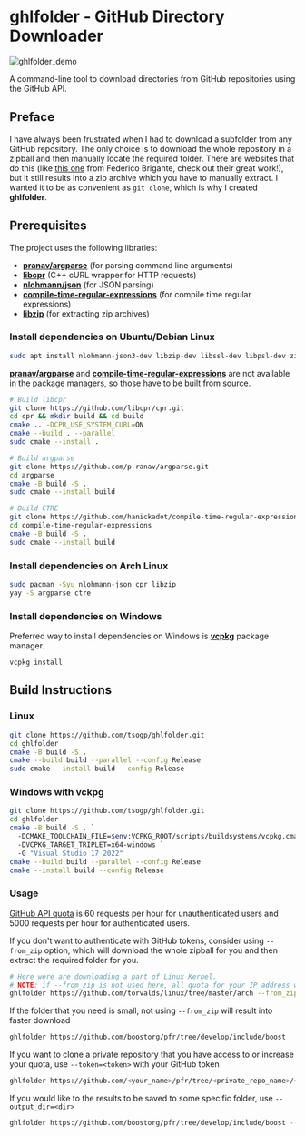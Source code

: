 # ghlfolder - **GitHub Directory Downloader**  

![ghlfolder_demo](https://github.com/user-attachments/assets/aecf2980-8a61-41af-8d63-7e8fa148b9f8)

A command-line tool to download directories from GitHub repositories using the GitHub API.

## **Preface**

I have always been frustrated when I had to download a subfolder from any GitHub repository. 
The only choice is to download the whole repository in a zipball and then manually locate the required folder. 
There are websites that do this (like [this one](https://github.com/download-directory/download-directory.github.io) from Federico Brigante, check out their great work!), 
but it still results into a zip archive which you have to manually extract. I wanted it to be as convenient as ```git clone```,
which is why I created **ghlfolder**.


## **Prerequisites**  

The project uses the following libraries:   
- **[pranav/argparse](https://github.com/p-ranav/argparse)** (for parsing command line arguments)
- **[libcpr](https://github.com/libcpr/cpr)** (C++ cURL wrapper for HTTP requests)  
- **[nlohmann/json](https://github.com/nlohmann/json)** (for JSON parsing)
- **[compile-time-regular-expressions](https://github.com/hanickadot/compile-time-regular-expressions)** (for compile time regular expressions)
- **[libzip](https://libzip.org/)** (for extracting zip archives)

### **Install dependencies on Ubuntu/Debian Linux**

```sh
sudo apt install nlohmann-json3-dev libzip-dev libssl-dev libpsl-dev zipcmp zipmerge ziptool 
```

**[pranav/argparse](https://github.com/p-ranav/argparse)** and **[compile-time-regular-expressions](https://github.com/hanickadot/compile-time-regular-expressions)** are not available in the package managers, so those have to be built from source.

```sh
# Build libcpr
git clone https://github.com/libcpr/cpr.git
cd cpr && mkdir build && cd build
cmake .. -DCPR_USE_SYSTEM_CURL=ON
cmake --build . --parallel
sudo cmake --install .

# Build argparse
git clone https://github.com/p-ranav/argparse.git
cd argparse
cmake -B build -S .
sudo cmake --install build

# Build CTRE
git clone https://github.com/hanickadot/compile-time-regular-expressions.git
cd compile-time-regular-expressions
cmake -B build -S .
sudo cmake --install build
```
### **Install dependencies on Arch Linux**

```sh
sudo pacman -Syu nlohmann-json cpr libzip
yay -S argparse ctre
```

### **Install dependencies on Windows**

Preferred way to install dependencies on Windows is **[vcpkg](https://github.com/microsoft/vcpkg)** package manager.

```
vcpkg install
```

## **Build Instructions**

### Linux

```sh
git clone https://github.com/tsogp/ghlfolder.git
cd ghlfolder
cmake -B build -S .
cmake --build build --parallel --config Release
sudo cmake --install build --config Release
```

### Windows with vckpg

```sh
git clone https://github.com/tsogp/ghlfolder.git
cd ghlfolder
cmake -B build -S . `
  -DCMAKE_TOOLCHAIN_FILE=$env:VCPKG_ROOT/scripts/buildsystems/vcpkg.cmake `
  -DVCPKG_TARGET_TRIPLET=x64-windows `
  -G "Visual Studio 17 2022"
cmake --build build --parallel --config Release
cmake --install build --config Release
```

### **Usage**
[GitHub API quota](https://docs.github.com/en/rest/using-the-rest-api/rate-limits-for-the-rest-api?apiVersion=2022-11-28) 
is 60 requests per hour for unauthenticated users and 5000 requests per hour for authenticated users.

If you don't want to authenticate with GitHub tokens, consider using ```--from_zip``` option, which will download the
whole zipball for you and then extract the required folder for you.

```sh
# Here were are downloading a part of Linux Kernel.
# NOTE: if --from_zip is not used here, all quota for your IP address will be gone
ghlfolder https://github.com/torvalds/linux/tree/master/arch --from_zip
```

If the folder that you need is small, not using ```--from_zip``` will result into faster download 

```sh
ghlfolder https://github.com/boostorg/pfr/tree/develop/include/boost
```

If you want to clone a private repository that you have access to or increase your quota, use ```--token=<token>```
with your GitHub token

```sh
ghlfolder https://github.com/<your_name>/pfr/tree/<private_repo_name>/<subfolder> --token=<token>
```

If you would like to the results to be saved to some specific folder, use ```--output_dir=<dir>```

```sh
ghlfolder https://github.com/boostorg/pfr/tree/develop/include/boost --output_dir=/home/user
```
